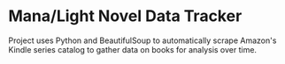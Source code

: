 # Mana/Light Novel Data Tracker
Project uses Python and BeautifulSoup to automatically scrape Amazon's Kindle series catalog to gather data on books for analysis over time.
